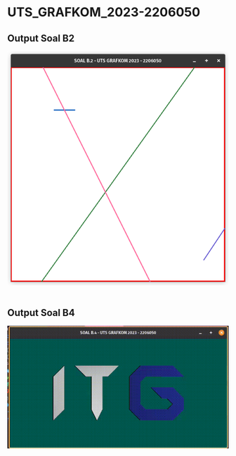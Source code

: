 # UTS_GRAFKOM_2023-2206050
## Output Soal B2
![Output Soal B2](outputs/Output_Soal_B2.png)
<br><br>

## Output Soal B4
![Output Soal B2](outputs/Output_Soal_B4.gif)